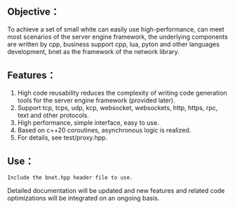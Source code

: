 ## Objective：
   To achieve a set of small white can easily use high-performance, can meet most scenarios of the server engine framework, the underlying components are written by cpp, business support cpp, lua, pyton and other languages development, bnet as the framework of the network library.

## Features：

1. High code reusability reduces the complexity of writing code generation tools for the server engine framework (provided later).
2. Support tcp, tcps, udp, kcp, websocket, websockets, http, https, rpc, text and other protocols.
3. High performance, simple interface, easy to use.
4. Based on c++20 coroutines, asynchronous logic is realized.
5. For details, see test/proxy.hpp.

## Use：

	Include the bnet.hpp header file to use.

Detailed documentation will be updated and new features and related code optimizations will be integrated on an ongoing basis.